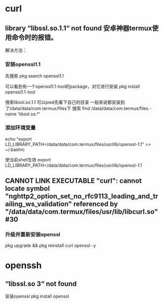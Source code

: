 # curl 
## library “libssl.so.1.1“ not found 安卓神器termux使用命令时的报错。

解决方法：
### 安装openssl1.1
先搜索
pkg search openssl1.1

可以看到有一个openssl1.1-tool的package，对它进行安装
pkg install openssl1.1-tool

搜索libssl.so.1.1
可以pwd先看下自己的目录 一般来说都安装到了/data/data/com.termux/files下
搜索
find /data/data/com.termux/files -name 'libssl.so.*'

### 添加环境变量
echo "export LD_LIBRARY_PATH=/data/data/com.termux/files/usr/lib/openssl-1.1" >> ~/.bashrc

使当前shell生效
export LD_LIBRARY_PATH=/data/data/com.termux/files/usr/lib/openssl-1.1

## CANNOT LINK EXECUTABLE "curl": cannot locate symbol "nghttp2_option_set_no_rfc9113_leading_and_trailing_ws_validation" referenced by "/data/data/com.termux/files/usr/lib/libcurl.so" #30
### 升级并重新安装openssl
pkg upgrade && pkg reinstall curl openssl -y

# openssh 
##  “libssl.so 3“ not found 
安装openssl
  pkg install openssl